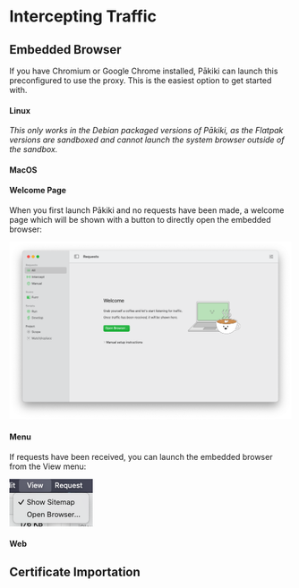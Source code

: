 # Intercepting Traffic

## Embedded Browser

If you have Chromium or Google Chrome installed, Pākiki can launch this preconfigured to use the proxy. This is the easiest option to get started with.

<!-- tabs:start -->

#### **Linux**

*This only works in the Debian packaged versions of Pākiki, as the Flatpak versions are sandboxed and cannot launch the system browser outside of the sandbox.*


#### **MacOS**

#### Welcome Page

When you first launch Pākiki and no requests have been made, a welcome page which will be shown with a button to directly open the embedded browser:

<picture>
  <source media="(prefers-color-scheme: dark)" srcset="../_media/Mac/Dark/Open%20Browser.png">
  <img alt="Open Browser on the welcome page" src="../_media/Mac/Light/Open%20Browser.png">
</picture>

#### Menu

If requests have been received, you can launch the embedded browser from the View menu:

<picture>
  <source media="(prefers-color-scheme: dark)" srcset="../_media/Mac/Dark/Open%20Browser%20View.png">
  <img alt="Open Browser in the view menu" src="../_media/Mac/Light/Open%20Browser%20View.png">
</picture>

#### **Web**


<!-- tabs:end -->

## Certificate Importation

